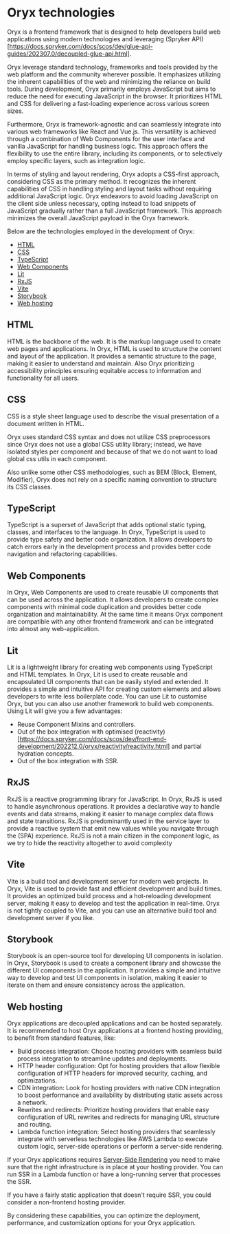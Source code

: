 # Oryx technologies

Oryx is a frontend framework that is designed to help developers build web applications using modern technologies and leveraging (Spryker API)[https://docs.spryker.com/docs/scos/dev/glue-api-guides/202307.0/decoupled-glue-api.html].

Oryx leverage standard technology, frameworks and tools provided by the web platform and the community wherever possible. It emphasizes utilizing the inherent capabilities of the web and minimizing the reliance on build tools. During development, Oryx primarily employs JavaScript but aims to reduce the need for executing JavaScript in the browser. It prioritizes HTML and CSS for delivering a fast-loading experience across various screen sizes.

Furthermore, Oryx is framework-agnostic and can seamlessly integrate into various web frameworks like React and Vue.js. This versatility is achieved through a combination of Web Components for the user interface and vanilla JavaScript for handling business logic. This approach offers the flexibility to use the entire library, including its components, or to selectively employ specific layers, such as integration logic.

In terms of styling and layout rendering, Oryx adopts a CSS-first approach, considering CSS as the primary method. It recognizes the inherent capabilities of CSS in handling styling and layout tasks without requiring additional JavaScript logic. Oryx endeavors to avoid loading JavaScript on the client side unless necessary, opting instead to load snippets of JavaScript gradually rather than a full JavaScript framework. This approach minimizes the overall JavaScript payload in the Oryx framework.

Below are the technologies employed in the development of Oryx:
- [HTML](#html)
- [CSS](#css)
- [TypeScript](#typescript)
- [Web Components](#web-components)
- [Lit](#lit)
- [RxJS](#rxjs)
- [Vite](#vite)
- [Storybook](#storybook)
- [Web hosting](#web-hosting)


## HTML
HTML is the backbone of the web. It is the markup language used to create web pages and applications. In Oryx, HTML is used to structure the content and layout of the application. It provides a semantic structure to the page, making it easier to understand and maintain. Also Oryx prioritizing accessibility principles ensuring equitable access to information and functionality for all users.

## CSS
CSS is a style sheet language used to describe the visual presentation of a document written in HTML.

Oryx uses standard CSS syntax and does not utilize CSS preprocessors since Oryx does not use a global CSS utility library; instead, we have isolated styles per component and because of that we do not want to load global css utils in each component.

Also unlike some other CSS methodologies, such as BEM (Block, Element, Modifier), Oryx does not rely on a specific naming convention to structure its CSS classes.

## TypeScript
TypeScript is a superset of JavaScript that adds optional static typing, classes, and interfaces to the language. In Oryx, TypeScript is used to provide type safety and better code organization. It allows developers to catch errors early in the development process and provides better code navigation and refactoring capabilities.

## Web Components
In Oryx, Web Components are used to create reusable UI components that can be used across the application. It allows developers to create complex components with minimal code duplication and provides better code organization and maintainability. At the same time it means Oryx component are compatible with any other frontend framework and can be integrated into almost any web-application.

## Lit
Lit is a lightweight library for creating web components using TypeScript and HTML templates. In Oryx, Lit is used to create reusable and encapsulated UI components that can be easily styled and extended. It provides a simple and intuitive API for creating custom elements and allows developers to write less boilerplate code.
You can use Lit to customise Oryx, but you can also use another framework to build web components. Using Lit will give you a few advantages:
- Reuse Component Mixins and controllers.
- Out of the box integration with optimised (reactivity)[https://docs.spryker.com/docs/scos/dev/front-end-development/202212.0/oryx/reactivity/reactivity.html] and partial hydration concepts.
- Out of the box integration with SSR.

## RxJS
RxJS is a reactive programming library for JavaScript. In Oryx, RxJS is used to handle asynchronous operations. It provides a declarative way to handle events and data streams, making it easier to manage complex data flows and state transitions.
RxJS is predominantly used in the service layer to provide a reactive system that emit new values while you navigate through the (SPA) experience.
RxJS is not a main citizen in the component logic, as we try to hide the reactivity altogether to avoid complexity

## Vite
Vite is a build tool and development server for modern web projects. In Oryx, Vite is used to provide fast and efficient development and build times. It provides an optimized build process and a hot-reloading development server, making it easy to develop and test the application in real-time. Oryx is not tightly coupled to Vite, and you can use an alternative build tool and development server if you like. 

## Storybook
Storybook is an open-source tool for developing UI components in isolation. In Oryx, Storybook is used to create a component library and showcase the different UI components in the application. It provides a simple and intuitive way to develop and test UI components in isolation, making it easier to iterate on them and ensure consistency across the application.

## Web hosting
Oryx applications are decoupled applications and can be hosted separately. It is recommended to host Oryx applications at a frontend hosting providing, to benefit from standard features, like: 

- Build process integration: Choose hosting providers with seamless build process integration to streamline updates and deployments.
- HTTP header configuration: Opt for hosting providers that allow flexible configuration of HTTP headers for improved security, caching, and optimizations.
- CDN integration: Look for hosting providers with native CDN integration to boost performance and availability by distributing static assets across a network.
- Rewrites and redirects: Prioritize hosting providers that enable easy configuration of URL rewrites and redirects for managing URL structure and routing.
- Lambda function integration: Select hosting providers that seamlessly integrate with serverless technologies like AWS Lambda to execute custom logic, server-side operations or perform a server-side rendering.

If your Oryx applications requires [Server-Side Rendering](./oryx-server-side-rendering.md) you need to make sure that the right infrastructure is in place at your hosting provider. You can run SSR in a Lambda function or have a long-running server that processes the SSR.

If you have a fairly static application that doesn't require SSR, you could consider a non-frontend hosting provider. 

By considering these capabilities, you can optimize the deployment, performance, and customization options for your Oryx application.
